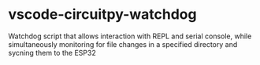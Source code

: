 # vscode-circuitpy-watchdog
Watchdog script that allows interaction with REPL and serial console, while simultaneously monitoring for file changes in a specified directory and sycning them to the ESP32

